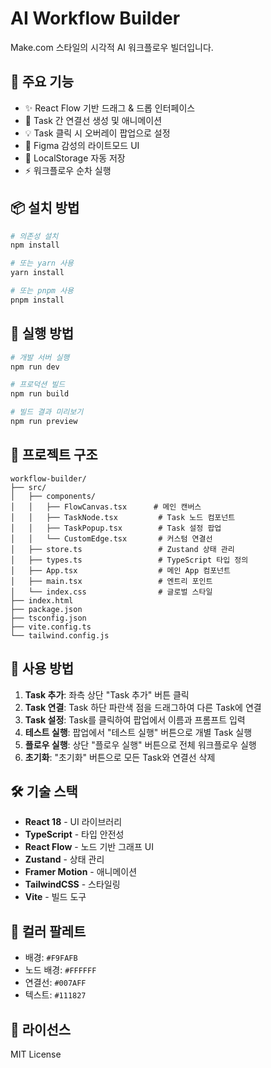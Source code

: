 # AI Workflow Builder

Make.com 스타일의 시각적 AI 워크플로우 빌더입니다.

## 🚀 주요 기능

- ✨ React Flow 기반 드래그 & 드롭 인터페이스
- 🔗 Task 간 연결선 생성 및 애니메이션
- 💡 Task 클릭 시 오버레이 팝업으로 설정
- 🎨 Figma 감성의 라이트모드 UI
- 💾 LocalStorage 자동 저장
- ⚡ 워크플로우 순차 실행

## 📦 설치 방법

```bash
# 의존성 설치
npm install

# 또는 yarn 사용
yarn install

# 또는 pnpm 사용
pnpm install
```

## 🏃 실행 방법

```bash
# 개발 서버 실행
npm run dev

# 프로덕션 빌드
npm run build

# 빌드 결과 미리보기
npm run preview
```

## 📁 프로젝트 구조

```
workflow-builder/
├── src/
│   ├── components/
│   │   ├── FlowCanvas.tsx      # 메인 캔버스
│   │   ├── TaskNode.tsx         # Task 노드 컴포넌트
│   │   ├── TaskPopup.tsx        # Task 설정 팝업
│   │   └── CustomEdge.tsx       # 커스텀 연결선
│   ├── store.ts                 # Zustand 상태 관리
│   ├── types.ts                 # TypeScript 타입 정의
│   ├── App.tsx                  # 메인 App 컴포넌트
│   ├── main.tsx                 # 엔트리 포인트
│   └── index.css                # 글로벌 스타일
├── index.html
├── package.json
├── tsconfig.json
├── vite.config.ts
└── tailwind.config.js
```

## 🎯 사용 방법

1. **Task 추가**: 좌측 상단 "Task 추가" 버튼 클릭
2. **Task 연결**: Task 하단 파란색 점을 드래그하여 다른 Task에 연결
3. **Task 설정**: Task를 클릭하여 팝업에서 이름과 프롬프트 입력
4. **테스트 실행**: 팝업에서 "테스트 실행" 버튼으로 개별 Task 실행
5. **플로우 실행**: 상단 "플로우 실행" 버튼으로 전체 워크플로우 실행
6. **초기화**: "초기화" 버튼으로 모든 Task와 연결선 삭제

## 🛠️ 기술 스택

- **React 18** - UI 라이브러리
- **TypeScript** - 타입 안전성
- **React Flow** - 노드 기반 그래프 UI
- **Zustand** - 상태 관리
- **Framer Motion** - 애니메이션
- **TailwindCSS** - 스타일링
- **Vite** - 빌드 도구

## 🎨 컬러 팔레트

- 배경: `#F9FAFB`
- 노드 배경: `#FFFFFF`
- 연결선: `#007AFF`
- 텍스트: `#111827`

## 📝 라이선스

MIT License
